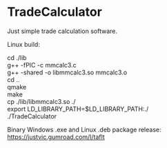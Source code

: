 # TradeCalculator
Just simple trade calculation software.


Linux build:

cd ./lib\
g++ -fPIC -c mmcalc3.c\
g++ -shared -o libmmcalc3.so mmcalc3.o\
cd ..\
qmake\
make\
cp ./lib/libmmcalc3.so ./\
export LD_LIBRARY_PATH=$LD_LIBRARY_PATH:./\
./TradeCalculator

Binary Windows .exe and Linux .deb package release:\
https://justvic.gumroad.com/l/taflt
